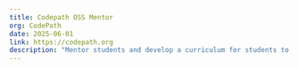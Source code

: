 ```yaml
---
title: Codepath OSS Mentor
org: CodePath
date: 2025-06-01
link: https://codepath.org
description: "Mentor students and develop a curriculum for students to make their first contributions to OSS such as GitLab, Omi, etc."
---
```

